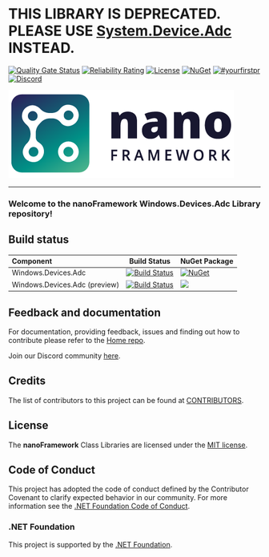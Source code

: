 # THIS LIBRARY IS DEPRECATED. PLEASE USE [System.Device.Adc](https://github.com/nanoframework/System.Device.Adc) INSTEAD.

[![Quality Gate Status](https://sonarcloud.io/api/project_badges/measure?project=nanoframework_lib-Windows.Devices.Adc&metric=alert_status)](https://sonarcloud.io/dashboard?id=nanoframework_lib-Windows.Devices.Adc) [![Reliability Rating](https://sonarcloud.io/api/project_badges/measure?project=nanoframework_lib-Windows.Devices.Adc&metric=reliability_rating)](https://sonarcloud.io/dashboard?id=nanoframework_lib-Windows.Devices.Adc) [![License](https://img.shields.io/badge/License-MIT-blue.svg)](LICENSE) [![NuGet](https://img.shields.io/nuget/dt/nanoFramework.Windows.Devices.Adc.svg?label=NuGet&style=flat&logo=nuget)](https://www.nuget.org/packages/nanoFramework.Windows.Devices.Adc/) [![#yourfirstpr](https://img.shields.io/badge/first--timers--only-friendly-blue.svg)](https://github.com/nanoframework/Home/blob/master/CONTRIBUTING.md) [![Discord](https://img.shields.io/discord/478725473862549535.svg?logo=discord&logoColor=white&label=Discord&color=7289DA)](https://discord.gg/gCyBu8T)

![nanoFramework logo](https://github.com/nanoframework/Home/blob/main/resources/logo/nanoFramework-repo-logo.png)

-----

### Welcome to the **nanoFramework** Windows.Devices.Adc Library repository!

## Build status

| Component | Build Status | NuGet Package |
|:-|---|---|
| Windows.Devices.Adc | [![Build Status](https://dev.azure.com/nanoframework/Windows.Devices.Adc/_apis/build/status/nanoframework.lib-Windows.Devices.Adc?branchName=develop)](https://dev.azure.com/nanoframework/Windows.Devices.Adc/_build/latest?definitionId=5?branchName=master) | [![NuGet](https://img.shields.io/nuget/v/nanoFramework.Windows.Devices.Adc.svg?label=NuGet&style=flat&logo=nuget)](https://www.nuget.org/packages/nanoFramework.Windows.Devices.Adc/) |
| Windows.Devices.Adc (preview) | [![Build Status](https://dev.azure.com/nanoframework/Windows.Devices.Adc/_apis/build/status/nanoframework.lib-Windows.Devices.Adc?branchName=develop)](https://dev.azure.com/nanoframework/Windows.Devices.Adc/_build/latest?definitionId=5?branchName=develop) | [![](https://badgen.net/badge/NuGet/preview/D7B023?icon=https://simpleicons.now.sh/azuredevops/fff)](https://dev.azure.com/nanoframework/feed/_packaging?_a=package&feed=sandbox&package=nanoFramework.Windows.Devices.Adc&protocolType=NuGet&view=overview) |

## Feedback and documentation

For documentation, providing feedback, issues and finding out how to contribute please refer to the [Home repo](https://github.com/nanoframework/Home).

Join our Discord community [here](https://discord.gg/gCyBu8T).

## Credits

The list of contributors to this project can be found at [CONTRIBUTORS](https://github.com/nanoframework/Home/blob/master/CONTRIBUTORS.md).

## License

The **nanoFramework** Class Libraries are licensed under the [MIT license](LICENSE.md).

## Code of Conduct

This project has adopted the code of conduct defined by the Contributor Covenant to clarify expected behavior in our community.
For more information see the [.NET Foundation Code of Conduct](https://dotnetfoundation.org/code-of-conduct).

### .NET Foundation

This project is supported by the [.NET Foundation](https://dotnetfoundation.org).

